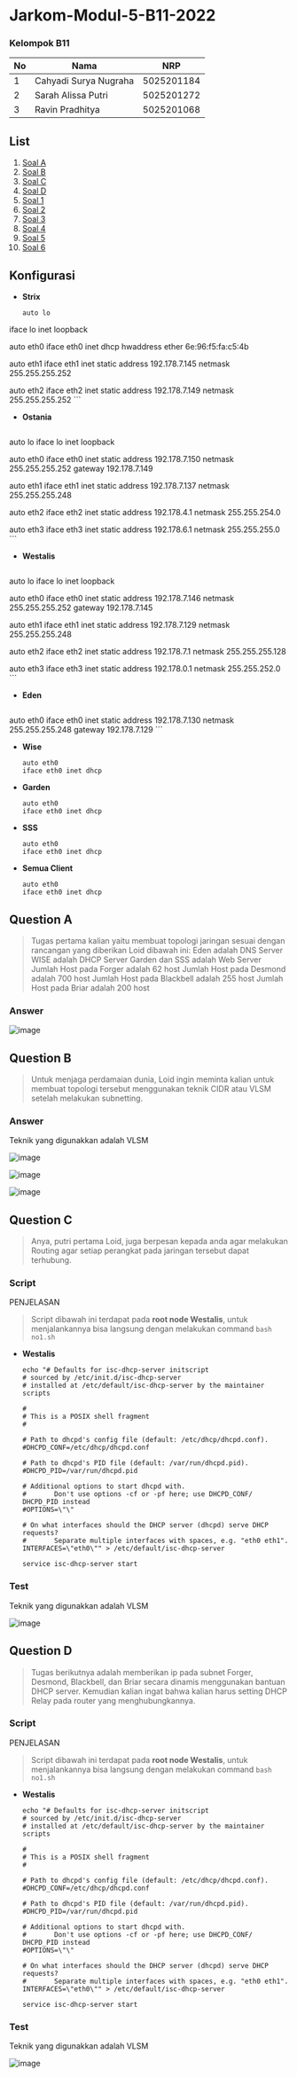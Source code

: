 # Jarkom-Modul-5-B11-2022

### Kelompok B11

| **No** | **Nama**              | **NRP**    |
| ------ | --------------------- | ---------- |
| 1      | Cahyadi Surya Nugraha | 5025201184 |
| 2      | Sarah Alissa Putri    | 5025201272 |
| 3      | Ravin Pradhitya       | 5025201068 |

## List

1. [Soal A](#Question-A)
2. [Soal B](#Question-B)
3. [Soal C](#Question-C)
4. [Soal D](#Question-D)
5. [Soal 1](#Question-1)
6. [Soal 2](#Question-2)
7. [Soal 3](#Question-3)
8. [Soal 4](#Question-4)
9. [Soal 5](#Question-5)
10. [Soal 6](#Question-6)

## Konfigurasi

- **Strix**

    ```
    auto lo
iface lo inet loopback

auto eth0
iface eth0 inet dhcp
hwaddress ether 6e:96:f5:fa:c5:4b

auto eth1
iface eth1 inet static
address 192.178.7.145
netmask 255.255.255.252

auto eth2
iface eth2 inet static
address 192.178.7.149
netmask 255.255.255.252
    ```

- **Ostania**

    ```
auto lo
iface lo inet loopback

auto eth0
iface eth0 inet static
address 192.178.7.150
netmask 255.255.255.252
gateway 192.178.7.149

auto eth1
iface eth1 inet static
address 192.178.7.137
netmask 255.255.255.248

auto eth2
iface eth2 inet static
address 192.178.4.1
netmask 255.255.254.0

auto eth3
iface eth3 inet static
address 192.178.6.1
netmask 255.255.255.0
    ```

- **Westalis**

    ```
auto lo
iface lo inet loopback

auto eth0
iface eth0 inet static
address 192.178.7.146
netmask 255.255.255.252
gateway 192.178.7.145

auto eth1
iface eth1 inet static
address 192.178.7.129
netmask 255.255.255.248

auto eth2
iface eth2 inet static
address 192.178.7.1
netmask 255.255.255.128

auto eth3
iface eth3 inet static
address 192.178.0.1
netmask 255.255.252.0
    ```

- **Eden**

    ```
auto eth0
iface eth0 inet static
address 192.178.7.130
netmask 255.255.255.248
gateway 192.178.7.129
    ```

- **Wise**

    ```
    auto eth0
    iface eth0 inet dhcp
    ```

- **Garden**

    ```
    auto eth0
    iface eth0 inet dhcp
    ```

- **SSS**

    ```
    auto eth0
    iface eth0 inet dhcp
    ```

- **Semua Client**

    ```
    auto eth0
    iface eth0 inet dhcp
    ```

## Question A

> Tugas pertama kalian yaitu membuat topologi jaringan sesuai dengan rancangan yang diberikan Loid dibawah ini:
> Eden adalah DNS Server
> WISE adalah DHCP Server
> Garden dan SSS adalah Web Server
> Jumlah Host pada Forger adalah 62 host
> Jumlah Host pada Desmond adalah 700 host
> Jumlah Host pada Blackbell adalah 255 host
> Jumlah Host pada Briar adalah 200 host

### Answer

![image](https://i.ibb.co/NNdfYCX/Capture1.png)

## Question B

> Untuk menjaga perdamaian dunia, Loid ingin meminta kalian untuk membuat topologi tersebut menggunakan teknik CIDR atau VLSM setelah melakukan subnetting.

### Answer
Teknik yang digunakkan adalah VLSM

![image](https://i.ibb.co/NNdfYCX/Capture.png)

![image](https://i.ibb.co/NNdfYCX/Capture2.png)

![image](https://i.ibb.co/NNdfYCX/Capture3.png)

## Question C

> Anya, putri pertama Loid, juga berpesan kepada anda agar melakukan Routing agar setiap perangkat pada jaringan tersebut dapat terhubung.

### Script

PENJELASAN

> Script dibawah ini terdapat pada **root node Westalis**, untuk menjalankannya bisa langsung dengan melakukan command `bash no1.sh`

- **Westalis**
    ```
    echo "# Defaults for isc-dhcp-server initscript
    # sourced by /etc/init.d/isc-dhcp-server
    # installed at /etc/default/isc-dhcp-server by the maintainer scripts

    #
    # This is a POSIX shell fragment
    #

    # Path to dhcpd's config file (default: /etc/dhcp/dhcpd.conf).
    #DHCPD_CONF=/etc/dhcp/dhcpd.conf

    # Path to dhcpd's PID file (default: /var/run/dhcpd.pid).
    #DHCPD_PID=/var/run/dhcpd.pid

    # Additional options to start dhcpd with.
    #       Don't use options -cf or -pf here; use DHCPD_CONF/ DHCPD_PID instead
    #OPTIONS=\"\"

    # On what interfaces should the DHCP server (dhcpd) serve DHCP requests?
    #       Separate multiple interfaces with spaces, e.g. "eth0 eth1".
    INTERFACES=\"eth0\"" > /etc/default/isc-dhcp-server

    service isc-dhcp-server start
    ```

### Test
Teknik yang digunakkan adalah VLSM

![image](https://i.ibb.co/NNdfYCX/Capture.png)

## Question D

> Tugas berikutnya adalah memberikan ip pada subnet Forger, Desmond, Blackbell, dan Briar secara dinamis menggunakan bantuan DHCP server. Kemudian kalian ingat bahwa kalian harus setting DHCP Relay pada router yang menghubungkannya.

### Script

PENJELASAN

> Script dibawah ini terdapat pada **root node Westalis**, untuk menjalankannya bisa langsung dengan melakukan command `bash no1.sh`

- **Westalis**
    ```
    echo "# Defaults for isc-dhcp-server initscript
    # sourced by /etc/init.d/isc-dhcp-server
    # installed at /etc/default/isc-dhcp-server by the maintainer scripts

    #
    # This is a POSIX shell fragment
    #

    # Path to dhcpd's config file (default: /etc/dhcp/dhcpd.conf).
    #DHCPD_CONF=/etc/dhcp/dhcpd.conf

    # Path to dhcpd's PID file (default: /var/run/dhcpd.pid).
    #DHCPD_PID=/var/run/dhcpd.pid

    # Additional options to start dhcpd with.
    #       Don't use options -cf or -pf here; use DHCPD_CONF/ DHCPD_PID instead
    #OPTIONS=\"\"

    # On what interfaces should the DHCP server (dhcpd) serve DHCP requests?
    #       Separate multiple interfaces with spaces, e.g. "eth0 eth1".
    INTERFACES=\"eth0\"" > /etc/default/isc-dhcp-server

    service isc-dhcp-server start
    ```

### Test
Teknik yang digunakkan adalah VLSM

![image](https://i.ibb.co/NNdfYCX/Capture.png)